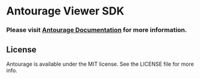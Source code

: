 # Antourage Viewer SDK
### Please visit [Antourage Documentation](https://antourage.github.io) for more information.

## License

Antourage is available under the MIT license. See the LICENSE file for more info.
